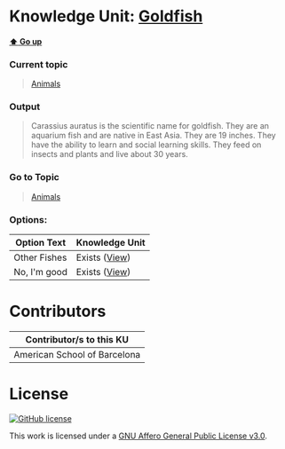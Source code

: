 # Knowledge Unit: [Goldfish](../../knowledge_units/animals/goldfish.md)

#### [:arrow_up: Go up](../../topics/animals.md)
### Current topic
> [Animals](../../topics/animals.md)
### Output
> Carassius auratus is the scientific name for goldfish. They are an aquarium fish and are native in East Asia. They are 19 inches. They have the ability to learn and social learning skills. They feed on insects and plants and live about 30 years.
### Go to Topic
> [Animals](../../topics/animals.md)

### Options: 

| Option Text | Knowledge Unit |
| - | - |  
| Other Fishes  |  Exists ([View](../../knowledge_units/animals/other-fishes.md))  |  
| No, I&#039;m good  |  Exists ([View](../../knowledge_units/animals/no-im-good.md))  | 

# Contributors

| Contributor/s to this KU |
| - | 
| American School of Barcelona |

# License
[![GitHub license](https://img.shields.io/github/license/inbrainz/cerebro)](https://github.com/inbrainz/cerebro/blob/master/LICENSE)

This work is licensed under a [GNU Affero General Public License v3.0](https://www.gnu.org/licenses/agpl-3.0.txt).